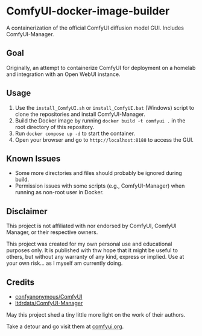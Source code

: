 # ComfyUI-docker-image-builder

A containerization of the official ComfyUI diffusion model GUI. Includes ComfyUI-Manager.

## Goal

Originally, an attempt to containerize ComfyUI for deployment on a homelab and integration with an Open WebUI instance.

## Usage

1. Use the `install_ComfyUI.sh` or `install_ComfyUI.bat` (Windows) script to clone the repositories and install ComfyUI-Manager.
2. Build the Docker image by running `docker build -t comfyui .` in the root directory of this repository.
3. Run `docker compose up -d` to start the container.
4. Open your browser and go to `http://localhost:8188` to access the GUI.

## Known Issues

- Some more directories and files should probably be ignored during build.
- Permission issues with some scripts (e.g., ComfyUI-Manager) when running as non-root user in Docker.

## Disclaimer

This project is not affiliated with nor endorsed by ComfyUI, ComfyUI Manager, or their respective owners.

This project was created for my own personal use and educational purposes only. It is published with thw hope that it might be useful to others, but without any warranty of any kind, express or implied. Use at your own risk... as I myself am currently doing.

## Credits

- [confyanonymous/ComfyUI](https://github.com/comfyanonymous/ComfyUI)
- [ltdrdata/ComfyUI-Manager](https://github.com/ltdrdata/ComfyUI-Manager)

May this project shed a tiny little more light on the work of their authors.

Take a detour and go visit them at [comfyui.org](https://comfyui.org/).
